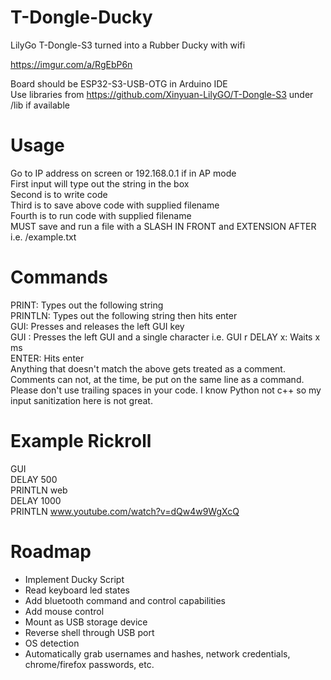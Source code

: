 # T-Dongle-Ducky
LilyGo T-Dongle-S3 turned into a Rubber Ducky with wifi  

https://imgur.com/a/RgEbP6n

Board should be ESP32-S3-USB-OTG in Arduino IDE  
Use libraries from https://github.com/Xinyuan-LilyGO/T-Dongle-S3 under /lib if available  

# Usage

Go to IP address on screen or 192.168.0.1 if in AP mode  
First input will type out the string in the box  
Second is to write code  
Third is to save above code with supplied filename  
Fourth is to run code with supplied filename  
MUST save and run a file with a SLASH IN FRONT and EXTENSION AFTER i.e. /example.txt  

# Commands 
PRINT:  Types out the following string  
PRINTLN: Types out the following string then hits enter  
GUI: Presses and releases the left GUI key  
GUI <character>: Presses the left GUI and a single character i.e. GUI r
DELAY x: Waits x ms  
ENTER: Hits enter  
Anything that doesn't match the above gets treated as a comment. Comments can not, at the time, be put on the same line as a command.  
Please don't use trailing spaces in your code. I know Python not c++ so my input sanitization here is not great.  

# Example Rickroll
GUI  
DELAY 500  
PRINTLN web  
DELAY 1000  
PRINTLN www.youtube.com/watch?v=dQw4w9WgXcQ  

# Roadmap  
- Implement Ducky Script  
- Read keyboard led states  
- Add bluetooth command and control capabilities
- Add mouse control  
- Mount as USB storage device  
- Reverse shell through USB port  
- OS detection  
- Automatically grab usernames and hashes, network credentials, chrome/firefox passwords, etc. 
